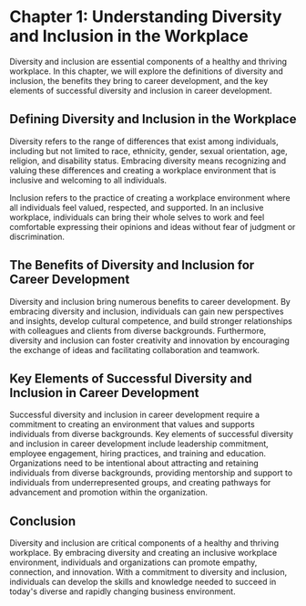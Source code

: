Chapter 1: Understanding Diversity and Inclusion in the Workplace
=================================================================

Diversity and inclusion are essential components of a healthy and thriving workplace. In this chapter, we will explore the definitions of diversity and inclusion, the benefits they bring to career development, and the key elements of successful diversity and inclusion in career development.

Defining Diversity and Inclusion in the Workplace
-------------------------------------------------

Diversity refers to the range of differences that exist among individuals, including but not limited to race, ethnicity, gender, sexual orientation, age, religion, and disability status. Embracing diversity means recognizing and valuing these differences and creating a workplace environment that is inclusive and welcoming to all individuals.

Inclusion refers to the practice of creating a workplace environment where all individuals feel valued, respected, and supported. In an inclusive workplace, individuals can bring their whole selves to work and feel comfortable expressing their opinions and ideas without fear of judgment or discrimination.

The Benefits of Diversity and Inclusion for Career Development
--------------------------------------------------------------

Diversity and inclusion bring numerous benefits to career development. By embracing diversity and inclusion, individuals can gain new perspectives and insights, develop cultural competence, and build stronger relationships with colleagues and clients from diverse backgrounds. Furthermore, diversity and inclusion can foster creativity and innovation by encouraging the exchange of ideas and facilitating collaboration and teamwork.

Key Elements of Successful Diversity and Inclusion in Career Development
------------------------------------------------------------------------

Successful diversity and inclusion in career development require a commitment to creating an environment that values and supports individuals from diverse backgrounds. Key elements of successful diversity and inclusion in career development include leadership commitment, employee engagement, hiring practices, and training and education. Organizations need to be intentional about attracting and retaining individuals from diverse backgrounds, providing mentorship and support to individuals from underrepresented groups, and creating pathways for advancement and promotion within the organization.

Conclusion
----------

Diversity and inclusion are critical components of a healthy and thriving workplace. By embracing diversity and creating an inclusive workplace environment, individuals and organizations can promote empathy, connection, and innovation. With a commitment to diversity and inclusion, individuals can develop the skills and knowledge needed to succeed in today's diverse and rapidly changing business environment.
